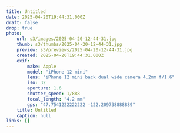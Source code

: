 ```yaml
---
title: Untitled
date: 2025-04-20T19:44:31.000Z
draft: false
drop: true
photo:
    url: s3/images/2025-04-20-12-44-31.jpg
    thumb: s3/thumbs/2025-04-20-12-44-31.jpg
    preview: s3/previews/2025-04-20-12-44-31.jpg
    created: 2025-04-20T19:44:31.000Z
    exif:
        make: Apple
        model: "iPhone 12 mini"
        lens: "iPhone 12 mini back dual wide camera 4.2mm f/1.6"
        iso: 32
        aperture: 1.6
        shutter_speed: 1/888
        focal_length: "4.2 mm"
        gps: "47.7541222222222 -122.209738888889"
    title: Untitled
    caption: null
links: []
---
```

